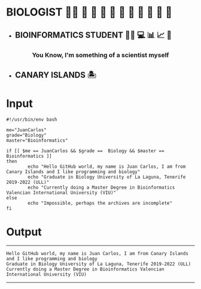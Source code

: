 # **BIOLOGIST** :man_scientist: :lab_coat: :microscope: :petri_dish: :test_tube: :mouse2: :hiking_boot: :ant: :hibiscus: :seedling: :mushroom:

* ## **BIOINFORMATICS STUDENT** :man_technologist: :computer: :bar_chart: :chart_with_upwards_trend: :dna:

### <p align="center">You Know, I'm something of a scientist myself</p> 

* ## **CANARY ISLANDS** :desert_island:

# Input
```
#!/usr/bin/env bash

me="JuanCarlos"
grade="Biology"
master="Bioinformatics"

if [[ $me == JuanCarlos && $grade ==  Biology && $master == Bioinformatics ]]
then
        echo "Hello GitHub world, my name is Juan Carlos, I am from Canary Islands and I like programming and biology"
        echo "Graduate in Biology University of La Laguna, Tenerife 2019-2022 (ULL)"
        echo "Currently doing a Master Degree in Bioinformatics Valencian International University (VIU)"
else
        echo "Impossible, perhaps the archives are incomplete"
fi

```

# Output

---

```
Hello GitHub world, my name is Juan Carlos, I am from Canary Islands and I like programming and biology
Graduate in Biology University of La Laguna, Tenerife 2019-2022 (ULL)
Currently doing a Master Degree in Bioinformatics Valencian International University (VIU)
```

---


